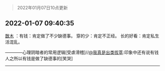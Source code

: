 > 2022年01月07日10点更新
<link rel="stylesheet" href="https://cdn.jsdelivr.net/gh/taotie6/sampleJSON@main/css/photo_show.css">
<meta name="referrer" content="no-referrer" />


 ## 2022-01-07 09:40:35 

 [㪚木](https://www.coolapk.com/feed/32651314?shareKey=ZjkxMTE5ZWQxNDU5NjFkNzllY2Y~) ：有钱：肯定做了不少缺德事。
穿的少：肯定不正经。
长的好看：肯定私生活混乱。

————心理阴暗者的常用逻辑[受虐滑稽]//<a class="feed-link-uname" href="/u/我真是出类拔萃">@我真是出类拔萃</a>:印象中还有说有钱人之所以有钱是做了缺德事的[笑哭] 

<div class="album">
</div>

 ------- 

